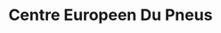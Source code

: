 ---
title: "Centre Europeen Du Pneus"
url: /frejus/centre-europeen-du-pneus/
shop: réparation de voitures
---